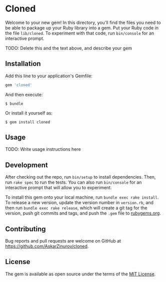 # Cloned

Welcome to your new gem! In this directory, you'll find the files you need to be able to package up your Ruby library into a gem. Put your Ruby code in the file `lib/cloned`. To experiment with that code, run `bin/console` for an interactive prompt.

TODO: Delete this and the text above, and describe your gem

## Installation

Add this line to your application's Gemfile:

```ruby
gem 'cloned'
```

And then execute:

    $ bundle

Or install it yourself as:

    $ gem install cloned

## Usage

TODO: Write usage instructions here

## Development

After checking out the repo, run `bin/setup` to install dependencies. Then, run `rake spec` to run the tests. You can also run `bin/console` for an interactive prompt that will allow you to experiment.

To install this gem onto your local machine, run `bundle exec rake install`. To release a new version, update the version number in `version.rb`, and then run `bundle exec rake release`, which will create a git tag for the version, push git commits and tags, and push the `.gem` file to [rubygems.org](https://rubygems.org).

## Contributing

Bug reports and pull requests are welcome on GitHub at https://github.com/AskarZinurov/cloned.

## License

The gem is available as open source under the terms of the [MIT License](http://opensource.org/licenses/MIT).
